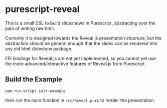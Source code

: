 # purescript-reveal

This is a small DSL to build slideshows in Purescript, abstracting over the pain of writing raw html.

Currently it is designed towards the Reveal.js presentation structure, but the abstraction should be general enough that the slides can be rendered into any old html slideshow package.

FFI bindings for Reveal.js are not yet implemented, so you cannot yet use the more advanced/interactive features of Reveal.js from Purescript.

## Build the Example

```
npm run-script init-example
```

then run the main function in `src/Reveal.purs` to render the presentation